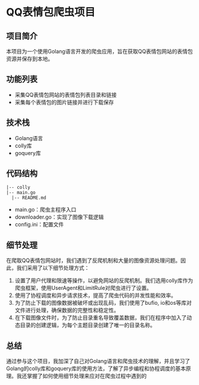 # QQ表情包爬虫项目

## 项目简介

本项目为一个使用Golang语言开发的爬虫应用，旨在获取QQ表情包网站的表情包资源并保存到本地。

## 功能列表

- 采集QQ表情包网站的表情包列表目录和链接
- 采集每个表情包的图片链接并进行下载保存

## 技术栈

- Golang语言
- colly库
- goquery库

## 代码结构

```
|-- colly
|-- main.go
  |-- README.md
```

- main.go：爬虫主程序入口
- downloader.go：实现了图像下载逻辑
- config.ini：配置文件

## 细节处理

在爬取QQ表情包网站时，我们遇到了反爬机制和大量的图像资源处理问题。因此，我们采用了以下细节处理方式：

1. 设置了用户代理和限速等操作，以避免网站的反爬机制。我们选用colly库作为爬虫框架，使用UserAgent和LimitRule对爬虫进行了设置。
2. 使用了协程调度和异步请求技术，提高了爬虫代码的并发性能和效率。
3. 为了防止下载的图像数据被破坏或出现乱码，我们使用了bufio, io和os等库对文件进行处理，确保数据的完整性和稳定性。
4. 在下载图像文件时，为了防止目录重名导致覆盖数据，我们在程序中加入了动态目录的创建逻辑，为每个主题目录创建了唯一的目录名称。

## 总结

通过参与这个项目，我加深了自己对Golang语言和爬虫技术的理解，并且学习了Golang的colly库和goquery库的使用方法，了解了异步编程和协程调度的基本原理。我还掌握了如何使用细节处理来应对在爬虫过程中遇到的
